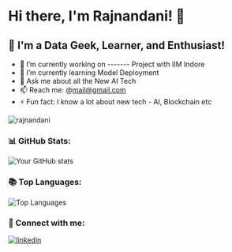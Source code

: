 # Hi there, I'm Rajnandani! 👋

## 🌱 I'm a Data Geek, Learner, and Enthusiast!

- 🔭 I’m currently working on ------- Project with IIM Indore
- 🌱 I’m currently learning Model Deployment
- 💬 Ask me about all the New AI Tech
- 📫 Reach me: @mail@gmail.com
- ⚡ Fun fact: I know a lot about new tech - AI, Blockchain etc

<p align="left"> <img src="https://komarev.com/ghpvc/?username=nicksv03&label=Profile%20views&color=0e75b6&style=flat" alt="rajnandani" /> </p>


### 📊 GitHub Stats:

![Your GitHub stats](https://github-readme-stats.vercel.app/api?username=rajnandani&show_icons=true&theme=radical)

### 📚 Top Languages:

![Top Languages](https://github-readme-stats.vercel.app/api/top-langs/?username=rajnandani&layout=compact&theme=radical)

### 🤝 Connect with me:

[![linkedin](https://img.shields.io/badge/linkedin-0A66C2?style=for-the-badge&logo=linkedin&logoColor=white)](https://www.linkedin.com/in/rajnandanisoni2000)
